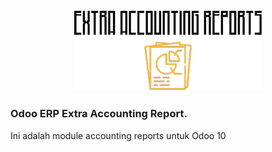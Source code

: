 <h2 align="center">
    <img src="/logo_accounting.png"/>
 </h2>


### Odoo ERP Extra Accounting Report.
Ini adalah module accounting reports untuk Odoo 10
